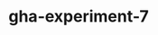 # gha-experiment-7
   












































 





  



  





















    







  

  






